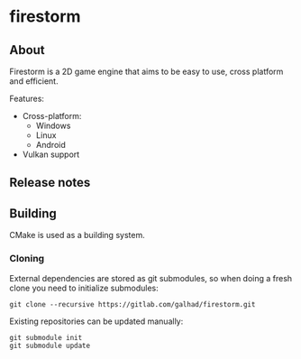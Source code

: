 # firestorm

## About
Firestorm is a 2D game engine that aims to be easy to use, cross platform
and efficient.

Features:
* Cross-platform:
  * Windows
  * Linux
  * Android
* Vulkan support

## Release notes

## Building
CMake is used as a building system.

### Cloning
External dependencies are stored as git submodules, so when doing a fresh clone you need to initialize submodules:

```
git clone --recursive https://gitlab.com/galhad/firestorm.git
```

Existing repositories can be updated manually:

```
git submodule init
git submodule update
```
